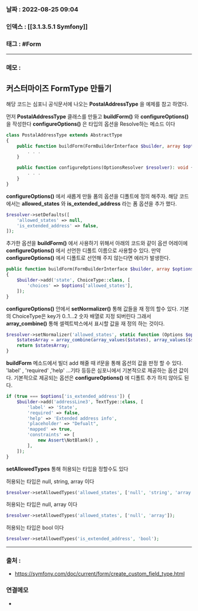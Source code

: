 ### 날짜 :  2022-08-25 09:04

### 인덱스 : [[3.1.3.5.1 Symfony]]

### 태그 : #Form

----

### 메모 :

## 커스터마이즈 FormType 만들기

해당 코드는 심포니 공식문서에 나오는 __PostalAddressType__ 을 예제를 참고 하였다.

먼저 __PostalAddressType__ 클래스를 만들고 __buildForm()__ 와 __configureOptions()__ 을 작성한다
__configureOptions()__ 은 타입의 옵션을 Resolve하는 메소드 이다
```php
class PostalAddressType extends AbstractType
{
	public function buildForm(FormBuilderInterface $builder, array $options): void {
		. . .
	}

	public function configureOptions(OptionsResolver $resolver): void {
		. . .
	}
}
```

 __configureOptions()__ 에서  새롭게 만들 폼의 옵션을 디폴트에 정의 해주자.
 해당 코드에서는 __allowed_states__ 와 __is_extended_address__ 라는 폼 옵션을 추가 했다.
```php
$resolver->setDefaults([
    'allowed_states' => null,
    'is_extended_address' => false,
]);

```

추가한 옵션을 __buildForm()__ 에서 사용하기 위해서 아래의 코드와 같이 
옵션 어레이에 __configureOptions()__ 에서 선언한 디폴트 이름으로 사용할수 있다.
만약 __configureOptions()__ 에서 디폴트로 선언해 주지 않는다면 에러가 발생한다.
```php
public function buildForm(FormBuilderInterface $builder, array $options): void
{
	$builder->add('state', ChoiceType::class, [
	    'choices' => $options['allowed_states'],
	]);
}

```

__configureOptions()__ 안에서 __setNormalizer()__ 통해 값들을 재 정의 할수 있다.
기본의 ChoiceType은 key가 0..1...2 숫자 배열로 지정 되버린다
그래서 __array_combine()__ 통해 셀렉트박스에서 표시할 값을 재 정의 하는 것이다. 
```php
$resolver->setNormalizer('allowed_states', static function (Options $options, $states) {
	$statesArray = array_combine(array_values($states), array_values($states));
	return $statesArray;
}
```


__buildForm__ 메소드에서 빌더 add 해줄 때 if문을 통해 옵션의 값을 판정 할 수 있다.
'label' , 'required' ,'help' ...기타 등등은 심포니에서 기본적으로 제공하는 옵션 값이다.
기본적으로 제공되는 옵션은 __configureOptions()__ 에 디폴트 추가 하지 않아도 된다.
```php
if (true === $options['is_extended_address']) {
    $builder->add('addressLine3', TextType::class, [
	    'label' => 'State',
	    'required' => false,
        'help' => 'Extended address info',
        'placeholder' => "Defualt",
        'mapped' => true,
        'constraints' => [
	        new Assert\NotBlank() ,
	    ],
    ]);
}
```

__setAllowedTypes__ 통해 허용되는 타입을 정할수도 있다

허용되는 타입은 null, string, array 이다
```php
$resolver->setAllowedTypes('allowed_states', ['null', 'string', 'array']);
```

허용되는 타입은 null, array 이다
```php
$resolver->setAllowedTypes('allowed_states', ['null', 'array']);
```

허용되는 타입은 bool 이다
```php
$resolver->setAllowedTypes('is_extended_address', 'bool');
```





----
### 출처 :
- https://symfony.com/doc/current/form/create_custom_field_type.html


### 연결메모
-





